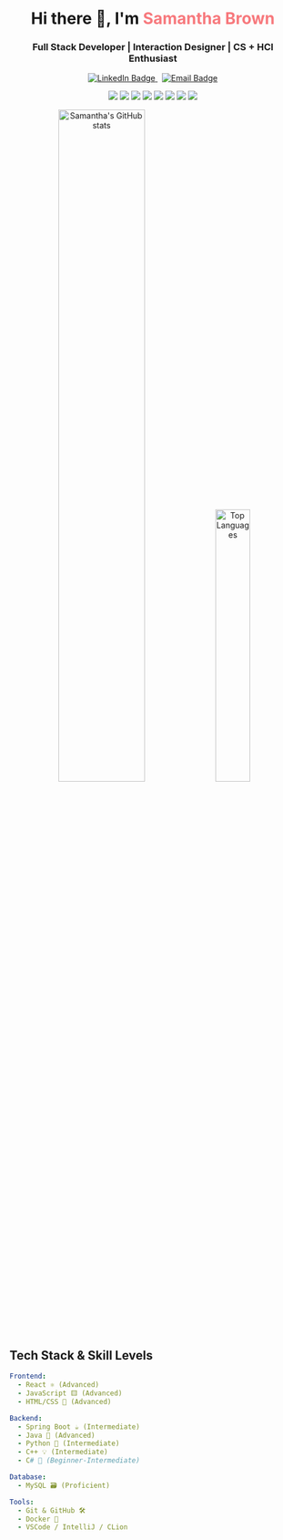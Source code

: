 <!-- README.md -->

<h1 align="center">Hi there 👋, I'm <span style="color:#f7797d">Samantha Brown</span></h1>
<h3 align="center">Full Stack Developer | Interaction Designer | CS + HCI Enthusiast</h3>
<p align="center">
  <a href="https://www.linkedin.com/in/samanthajeanneb" target="_blank">
    <img src="https://img.shields.io/badge/LinkedIn-blue?style=for-the-badge&logo=linkedin&logoColor=white" alt="LinkedIn Badge"/>
  </a>
  &nbsp;
  <a href="mailto:samanthajeanneb@gmail.com">
    <img src="https://img.shields.io/badge/Email-D14836?style=for-the-badge&logo=gmail&logoColor=white" alt="Email Badge"/>
  </a>
</p>

<p align="center">
  <img src="https://img.shields.io/badge/React-%2361DAFB.svg?style=flat&logo=react&logoColor=black" />
  <img src="https://img.shields.io/badge/Spring_Boot-6DB33F?style=flat&logo=spring-boot&logoColor=white" />
  <img src="https://img.shields.io/badge/MySQL-00758F?style=flat&logo=mysql&logoColor=white" />
  <img src="https://img.shields.io/badge/Java-ED8B00?style=flat&logo=java&logoColor=white" />
  <img src="https://img.shields.io/badge/JavaScript-F7DF1E?style=flat&logo=javascript&logoColor=black" />
  <img src="https://img.shields.io/badge/Python-3776AB?style=flat&logo=python&logoColor=white" />
  <img src="https://img.shields.io/badge/C++-00599C?style=flat&logo=c%2B%2B&logoColor=white" />
  <img src="https://img.shields.io/badge/C%23-239120?style=flat&logo=c-sharp&logoColor=white" />
</p>


<p align="center">
  <img src="https://github-readme-stats.vercel.app/api?username=samanthajeanneb&show_icons=true&theme=radical" alt="Samantha's GitHub stats" width="55%" /> 
  <img src="https://github-readme-stats.vercel.app/api/top-langs/?username=samanthajeanneb&layout=compact&theme=radical" alt="Top Languages" width="35%" />
</p>


## Tech Stack & Skill Levels

```yaml
Frontend:
  - React ⚛️ (Advanced)
  - JavaScript 🟨 (Advanced)
  - HTML/CSS 🎨 (Advanced)

Backend:
  - Spring Boot ☕ (Intermediate)
  - Java 🧩 (Advanced)
  - Python 🐍 (Intermediate)
  - C++ 💡 (Intermediate)
  - C# 🎯 (Beginner-Intermediate)

Database:
  - MySQL 🗃️ (Proficient)

Tools:
  - Git & GitHub 🛠
  - Docker 🐳
  - VSCode / IntelliJ / CLion
```
